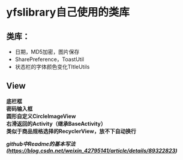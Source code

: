 # yfslibrary自己使用的类库
## 类库：
* 日期，MD5加密，图片保存  
* SharePreference，ToastUtil  
* 状态栏的字体颜色变化TItleUtils  
## View
**底栏框**  
**密码输入框**  
**圆形自定义CircleImageView**  
**右滑返回的Activity（继承BaseActivity）**    
**类似于商品规格选择的RecyclerView，放不下自动换行** 

***github中Readme的基本写法(https://blog.csdn.net/weixin_42795141/article/details/89322823)***
